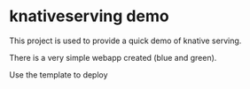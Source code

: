 # knativeserving demo

This project is used to provide a quick demo of knative serving.

There is a very simple webapp created (blue and green).

Use the template to deploy
